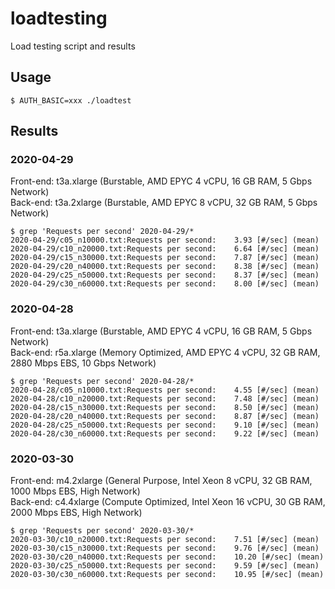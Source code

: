 # loadtesting
Load testing script and results

## Usage
```
$ AUTH_BASIC=xxx ./loadtest
```

## Results

### 2020-04-29

Front-end: t3a.xlarge (Burstable, AMD EPYC 4 vCPU, 16 GB RAM, 5 Gbps Network)  
Back-end: t3a.2xlarge (Burstable, AMD EPYC 8 vCPU, 32 GB RAM, 5 Gbps Network)  

```
$ grep 'Requests per second' 2020-04-29/*
2020-04-29/c05_n10000.txt:Requests per second:    3.93 [#/sec] (mean)
2020-04-29/c10_n20000.txt:Requests per second:    6.64 [#/sec] (mean)
2020-04-29/c15_n30000.txt:Requests per second:    7.87 [#/sec] (mean)
2020-04-29/c20_n40000.txt:Requests per second:    8.38 [#/sec] (mean)
2020-04-29/c25_n50000.txt:Requests per second:    8.37 [#/sec] (mean)
2020-04-29/c30_n60000.txt:Requests per second:    8.00 [#/sec] (mean)

```

### 2020-04-28

Front-end: t3a.xlarge (Burstable, AMD EPYC 4 vCPU, 16 GB RAM, 5 Gbps Network)  
Back-end: r5a.xlarge (Memory Optimized, AMD EPYC 4 vCPU, 32 GB RAM, 2880 Mbps EBS, 10 Gbps Network)  

```
$ grep 'Requests per second' 2020-04-28/*
2020-04-28/c05_n10000.txt:Requests per second:    4.55 [#/sec] (mean)
2020-04-28/c10_n20000.txt:Requests per second:    7.48 [#/sec] (mean)
2020-04-28/c15_n30000.txt:Requests per second:    8.50 [#/sec] (mean)
2020-04-28/c20_n40000.txt:Requests per second:    8.87 [#/sec] (mean)
2020-04-28/c25_n50000.txt:Requests per second:    9.10 [#/sec] (mean)
2020-04-28/c30_n60000.txt:Requests per second:    9.22 [#/sec] (mean)
```

### 2020-03-30

Front-end: m4.2xlarge (General Purpose, Intel Xeon 8 vCPU, 32 GB RAM, 1000 Mbps EBS, High Network)  
Back-end: c4.4xlarge (Compute Optimized, Intel Xeon 16 vCPU, 30 GB RAM, 2000 Mbps EBS, High Network)  

```
$ grep 'Requests per second' 2020-03-30/*
2020-03-30/c10_n20000.txt:Requests per second:    7.51 [#/sec] (mean)
2020-03-30/c15_n30000.txt:Requests per second:    9.76 [#/sec] (mean)
2020-03-30/c20_n40000.txt:Requests per second:    10.20 [#/sec] (mean)
2020-03-30/c25_n50000.txt:Requests per second:    9.59 [#/sec] (mean)
2020-03-30/c30_n60000.txt:Requests per second:    10.95 [#/sec] (mean)
```
